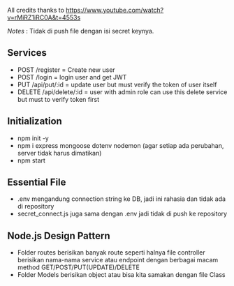 All credits thanks to https://www.youtube.com/watch?v=rMiRZ1iRC0A&t=4553s

*Notes* : Tidak di push file dengan isi secret keynya.

Services
---
- POST /register = Create new user
- POST /login = login user and get JWT
- PUT /api/put/:id = update user but must verify the token of user itself
- DELETE /api/delete/:id = user with admin role can use this delete service but must to verify token first

Initialization
---
- npm init -y
- npm i express mongoose dotenv nodemon (agar setiap ada perubahan, server tidak harus dimatikan)
- npm start 

Essential File
---
- .env mengandung connection string ke DB, jadi ini rahasia dan tidak ada di repository
- secret_connect.js juga sama dengan .env jadi tidak di push ke repository

Node.js Design Pattern
---
- Folder routes berisikan banyak route seperti halnya file controller berisikan nama-nama service atau endpoint dengan berbagai macam method GET/POST/PUT(UPDATE)/DELETE
- Folder Models berisikan object atau bisa kita samakan dengan file Class